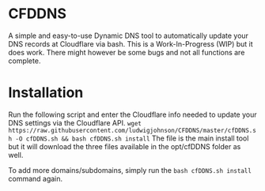 # CFDDNS
A simple and easy-to-use Dynamic DNS tool to automatically update your DNS records at Cloudflare via bash.
This is a Work-In-Progress (WIP) but it does work. There might however be some bugs and not all functions are complete.
# Installation
Run the following script and enter the Cloudflare info needed to update your DNS settings via the Cloudflare API.
`wget https://raw.githubusercontent.com/ludwigjohnson/CFDDNS/master/cfDDNS.sh -O cfDDNS.sh && bash cfDDNS.sh install`
The file is the main install tool but it will download the three files available in the opt/cfDDNS folder as well.

To add more domains/subdomains, simply run the `bash cfDDNS.sh install` command again.

